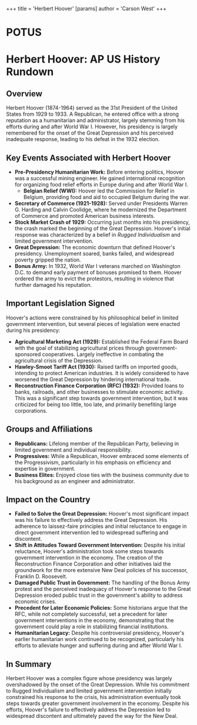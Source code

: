 +++
 title = 'Herbert Hoover'
[params]
	author = 'Carson West'
+++
# POTUS
# Herbert Hoover: AP US History Rundown

## Overview
Herbert Hoover (1874-1964) served as the 31st President of the United States from 1929 to 1933. A Republican, he entered office with a strong reputation as a humanitarian and administrator, largely stemming from his efforts during and after World War I. However, his presidency is largely remembered for the onset of the Great Depression and his perceived inadequate response, leading to his defeat in the 1932 election.

## Key Events Associated with Herbert Hoover

*   **Pre-Presidency Humanitarian Work:** Before entering politics, Hoover was a successful mining engineer. He gained international recognition for organizing food relief efforts in Europe during and after World War I.
    *   **Belgian Relief (WWI):** Hoover led the Commission for Relief in Belgium, providing food and aid to occupied Belgium during the war.
*   **Secretary of Commerce (1921-1928):** Served under Presidents Warren G. Harding and Calvin Coolidge, where he modernized the Department of Commerce and promoted American business interests.
*   **Stock Market Crash of 1929:** Occurring just months into his presidency, the crash marked the beginning of the Great Depression. Hoover's initial response was characterized by a belief in *Rugged Individualism* and limited government intervention.
*   **Great Depression:** The economic downturn that defined Hoover's presidency. Unemployment soared, banks failed, and widespread poverty gripped the nation.
*   **Bonus Army:** In 1932, World War I veterans marched on Washington D.C. to demand early payment of bonuses promised to them. Hoover ordered the army to evict the protestors, resulting in violence that further damaged his reputation.

## Important Legislation Signed
Hoover's actions were constrained by his philosophical belief in limited government intervention, but several pieces of legislation were enacted during his presidency:

*   **Agricultural Marketing Act (1929):** Established the Federal Farm Board with the goal of stabilizing agricultural prices through government-sponsored cooperatives. Largely ineffective in combating the agricultural crisis of the Depression.
*   **Hawley-Smoot Tariff Act (1930):** Raised tariffs on imported goods, intending to protect American industries. It is widely considered to have worsened the Great Depression by hindering international trade.
*   **Reconstruction Finance Corporation (RFC) (1932):** Provided loans to banks, railroads, and other businesses to stimulate economic activity. This was a significant step towards government intervention, but it was criticized for being too little, too late, and primarily benefiting large corporations.

## Groups and Affiliations

*   **Republicans:** Lifelong member of the Republican Party, believing in limited government and individual responsibility.
*   **Progressives:** While a Republican, Hoover embraced some elements of the Progressivism, particularly in his emphasis on efficiency and expertise in government.
*   **Business Elites:** Enjoyed close ties with the business community due to his background as an engineer and administrator.

## Impact on the Country

*   **Failed to Solve the Great Depression:** Hoover's most significant impact was his failure to effectively address the Great Depression. His adherence to laissez-faire principles and initial reluctance to engage in direct government intervention led to widespread suffering and discontent.
*   **Shift in Attitudes Toward Government Intervention:** Despite his initial reluctance, Hoover's administration took some steps towards government intervention in the economy. The creation of the Reconstruction Finance Corporation and other initiatives laid the groundwork for the more extensive New Deal policies of his successor, Franklin D. Roosevelt.
*   **Damaged Public Trust in Government:** The handling of the Bonus Army protest and the perceived inadequacy of Hoover's response to the Great Depression eroded public trust in the government's ability to address economic crises.
*   **Precedent for Later Economic Policies:** Some historians argue that the RFC, while not completely successful, set a precedent for later government interventions in the economy, demonstrating that the government could play a role in stabilizing financial institutions.
*   **Humanitarian Legacy:** Despite his controversial presidency, Hoover's earlier humanitarian work continued to be recognized, particularly his efforts to alleviate hunger and suffering during and after World War I.

## In Summary
Herbert Hoover was a complex figure whose presidency was largely overshadowed by the onset of the Great Depression. While his commitment to Rugged Individualism and limited government intervention initially constrained his response to the crisis, his administration eventually took steps towards greater government involvement in the economy. Despite his efforts, Hoover's failure to effectively address the Depression led to widespread discontent and ultimately paved the way for the New Deal.
